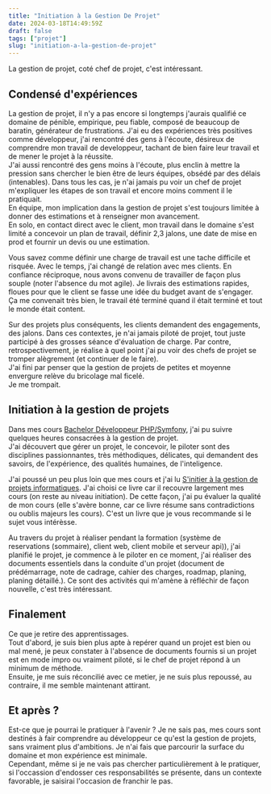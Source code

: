 ```yaml
---
title: "Initiation à la Gestion De Projet"
date: 2024-03-18T14:49:59Z
draft: false
tags: ["projet"]
slug: "initiation-a-la-gestion-de-projet"
---
```


La gestion de projet, coté chef de projet, c'est intéressant.

<!--more-->

## Condensé d'expériences

La gestion de projet, il n'y a pas encore si longtemps j'aurais qualifié ce domaine de pénible, empirique,  peu fiable, composé de beaucoup de baratin, générateur de frustrations.
J'ai eu des expériences très positives comme développeur, j'ai rencontré des gens à l'écoute, désireux de comprendre mon travail de developpeur, tachant de bien faire leur travail et de mener le projet à la réussite.    
J'ai aussi rencontré des gens moins à l'écoute, plus enclin à mettre la pression sans chercher le bien être de leurs équipes, obsédé par des délais (intenables).
Dans tous les cas, je n'ai jamais pu voir un chef de projet m'expliquer les étapes de son travail et encore moins comment il le pratiquait.  
En équipe, mon implication dans la gestion de projet s'est toujours limitée à donner des estimations et à renseigner mon avancement.  
En solo, en contact direct avec le client, mon travail dans le domaine s'est limité a concevoir un plan de travail, définir 2,3 jalons, une date de mise en prod et fournir un devis ou une estimation.  

Vous savez comme définir une charge de travail est une tache difficile et risquée. Avec le temps, j'ai changé de relation avec mes clients. En confiance réciproque, nous avons convenu de travailler de façon plus souple (noter l'absence du mot agile). Je livrais des estimations rapides, floues pour que le client se fasse une idée du budget avant de s'engager. Ça me convenait très bien, le travail été terminé quand il était terminé et tout le monde était content.

Sur des projets plus conséquents, les clients demandent des engagements, des jalons. Dans ces contextes, je n'ai jamais piloté de projet, tout juste participé à des grosses séance d'évaluation de charge. Par contre, retrospectivement, je réalise à quel point j'ai pu voir des chefs de projet se tromper alègrement (et continuer de le faire).  
J'ai fini par penser que la gestion de projets de petites et moyenne envergure relève du bricolage mal ficelé.  
Je me trompait.  

## Initiation à la gestion de projets

Dans mes cours [Bachelor Développeur PHP/Symfony](https://www.studi.com/fr/formation/developpement/bachelor-developpeur-phpsymfony), j'ai pu suivre quelques heures consacrées à la gestion de projet.  
J'ai découvert que gérer un projet, le concevoir, le piloter sont des disciplines passionnantes, très méthodiques, délicates, qui demandent des savoirs, de l'expérience, des qualités humaines, de l'inteligence.

J'ai poussé un peu plus loin que mes cours et j'ai lu [S'initier à la gestion de projets informatiques](https://www.editions-eni.fr/livre/s-initier-a-la-gestion-de-projets-informatiques-9782409025068). J'ai choisi ce livre car il recouvre largement mes cours (on reste au niveau initiation). De cette façon, j'ai pu évaluer la qualité de mon cours (elle s'avère bonne, car ce livre résume sans contradictions ou oublis majeurs les cours). C'est un livre que je vous recommande si le sujet vous intérèsse. 

Au travers du projet à réaliser pendant la formation (système de reservations (sommaire), client web, client mobile et serveur api)), j'ai planifié le projet, je commence à le piloter en ce moment, j'ai réaliser des documents essentiels dans la conduite d'un projet (document de prédémarrage, note de cadrage, cahier des charges, roadmap, planing, planing détaillé.). Ce sont des activités qui m'amène à réfléchir de façon nouvelle, c'est très intéressant.  

## Finalement

Ce que je retire des apprentissages.  
Tout d'abord, je suis bien plus apte à repérer quand un projet est bien ou mal mené, je peux constater à l'absence de documents fournis si un projet est en mode impro ou vraiment piloté, si le chef de projet répond à un minimum de méthode.  
Ensuite, je me suis réconcilié avec ce metier, je ne suis plus repoussé, au contraire, il me semble maintenant attirant.

## Et après ?

Est-ce que je pourrai le pratiquer à l'avenir ? Je ne sais pas, mes cours sont destinés à fair comprendre au développeur ce qu'est la gestion de projets, sans vraiment plus d'ambitions. Je n'ai fais que parcourir la surface du domaine et mon expérience est minimale.  
Cependant, même si je ne vais pas chercher particulièrement à le pratiquer, si l'occassion d'endosser ces responsabilités se présente, dans un contexte favorable, je saisirai l'occasion de franchir le pas.
